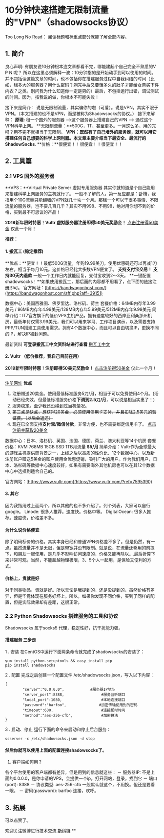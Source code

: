 # 10分钟快速搭建无限制流量的"VPN"（shadowsocks协议）
Too Long No Read： 阅读标题和标重点部分就能了解全部内容。
## 1. 简介
良心声明: 有朋友说10分钟根本连文章都看不完，哪能建起个自己完全不熟悉的V P N 呢？
所以在这里必须解释一波：10分钟指的是开始动手到可以使用的时间。并不包括读这篇文章的时间，也不包括你在搭建服务过程中自我纠结的时间（比如，租多大的服务器？用什么密码？剁完手后又要饿多久的肚子才能给女票买下件内衣？之类。别问我为什么知道你一定是男的）最后，不包括运行出错，调试测试的时间。因为，按我说的做，你根本不可能失败！

接下来是简介：
说是无限制流量，其实骗你的啦（可爱）。说是VPN，其实不限于VPN。（本文搭建的也不是VPN，而是被称为Shadowsocks的协议。）
接下来解释：
**原理:** 租一个国外的服务器 -->这个服务器上搭建自己的VPN --> 通过这个VPN科学上网。
**无限制流量：**500G，1T，甚至更多。一月这么多，用的完吗？用不完不就相当于无限制。
**VPN：**既然有了自己墙外的服务器，就可以用它搭建任何自己想要的科学上网利器。本文章主要介绍当下最安全、最流行的**ShadowSocks**.
**价格：**很便宜！！很便宜！！很便宜！！
## 2. 工具篇
### 2.1 VPS 国外的服务器
**VPS：**Virtual Private Server 虚拟专用服务器
其实你就知道是个自己能用来搭建科学上网服务的主机就行了。
一般不了解的人，第一反应都是：卧槽，我指用个10G流量只能翻墙的VPN就几十块一个月。那租一个可以干很多事情、不限流量的服务器，岂不要几百几千？其实不用998、不用98，绝对用你想不到的价格，买到最不可思议的产品！

**2019新年限时特惠！Vultr 虚拟服务器注册即得50美元奖励金！**
[点击注册得50美金](https://www.vultr.com/?ref=7773240-4F)
仅此一个月！

**推荐：**
#### 1. 搬瓦工 (稳定推荐)
**优点：**便宜！！最低500G流量，年购19.99美刀，使用优惠码还可以再减1刀左右。相当于每月10元。这价格已经比大多数VPN便宜了。
**支持支付宝交易！**
**支持30天内退款** 一般一个工作日内就能回复，支付宝收到2～3天。
**一键配置shadowsocks！**如果使用搬瓦工，那后面的内容都不用看了，点下面的链接注册即可。
官方网址：[https://bandwagonhost.com/](https://bandwagonhost.com/aff.php?aff=39151)

数据中心：美国西雅图、佛罗里达、洛杉矶、荷兰 套餐价格：64MB内存年3.99美元 / 96MB内存年4.99美元/128MB内存年5.99美元/512MB内存年9.99美元 简单介绍：IT7官方旗下的低价VPS主机产品，拥有速度较好的西岸亚利桑那州机房，最低年付仅需3.99美元，我们可以用来学习、工作项目演示，以及需要支持PPP/TUN搭建工具使用需求。拥有4个数据中心，而且可以自由切换IP，更换不同的IP，解决IP被封问题。

最新资料 **可登录搬瓦工中文资料站进行查看**
[搬瓦工中文](https://bwg8.info)

#### 2. Vultr （低价推荐，我自己目前在用）
**2019新年限时特惠！注册即得50美元奖励金！**
[点击注册得50美金](https://www.vultr.com/?ref=7773240-4F)
仅此一个月！

----


[注册网址](https://www.vultr.com/?ref=7595390)
**优点** 
1. 注册赠送20美金。使用最低标准服务5刀/月，相当于可以免费使用4个月。(活动已经失效，但最低标准服务价格**下调到2.5刀/月**，可以说是相当实惠了！)
2. 服务稳定。至少我还没碰到过当机情况。
3. ~~第三点是缺点，想获得20美金，必须使用信用卡支付，并且扣除2.5美元的验证费。（以后会返还）~~
4. 现在已全面支持**支付宝/微信付款**，非常方便，也不需要绑定信用卡了。
[点击注册并获取20美金](https://www.vultr.com/?ref=7595390)

数据中心：日本、洛杉矶、英国、法国、德国、荷兰、澳大利亚等14个机房
套餐价格：KVM 768MB 15GB SSD 1TB月流量 **$5/月**
简单介绍：Vultr作为全球最大的游戏主机提供商背景之一，上线之后以高质的性价比、12个数据中心，以及新注册账户赠送5美金的账户使用金优惠促销，吸引广大的用户。作为我们用户，日本、洛杉矶等数据中心速度较好，如果有需要海外其他机房也可以在其12个数据中心中选择到适合自己的。

官方网站：[https://www.vultr.com](https://www.vultr.com/?ref=7595390)

#### 3. 其它
因为我指用过上面两个，所以其他的也不多介绍了。列个列表，大家可以自行google。
Linode: 很多人推荐。速度快。价格中等。
DigitalOcean: 很多人推荐。速度快，价格差不多。

#### 为什么说价格便宜
除了明码标价的价格。其实本身已经和普通VPN价格差不多了。但是仍然，有一点。虽然流量并不是无限，但是带宽并没有限制。就是说，在流量还够用的前提下，和朋友一起使用，是几乎不影响访问速度的，价格又能再除以...,最后折算下来非常可观。当然，不能超越物理极限，3、5个人一起用，是保险又便利的方式。

#### 价格上，贵就是好
对于同类物品，贵就是好。所以无论是我提到的，还是没提到的，虽然价格有差异，但是毕竟体现在服务好坏上。所以，如果你发现不同价格，买到了同样的配置，但是实际效果却有差距，这很正常。
### 2.2 Python Shadowsocks 搭建服务的工具和协议
Shadowsocks 属于socks5 代理，稳定性好，抗干扰能力强。

#### 搭建服务 三步走
1 . 安装
 在CentOS中运行下面两条命令就完成了shadowsocks的安装了：
 
```
yum install python-setuptools && easy_install pip
pip install shadowsocks
```

2 . 配置
完成之后创建一个配置文件 /etc/shadowsocks.json，写入以下内容：

```
{ 
        "server":"0.0.0.0",            #服务器IP地址
        "server_port":8388,                 #服务监听端口
        "local_port":1080,                  #本地连接端口
        "password":"barfoo",               #加密传输使用到的密码
        "timeout":600,                      #连接超时时间
        "method":"aes-256-cfb",             #加密算法
}
```
3 . 启动、停止
运行下面的命令来启动和停止后台服务：

```ssserver -c /etc/shadowsocks.json -d start
ssserver -c /etc/shadowsocks.json -d stop
```

#### 然后你就可以使用上面的配置连接shadowsocks了。
1. 客户端如何用？

各个平台使用的客户端都有差异，但是用到的信息就这些：
－ 服务器IP: 不是上面的0.0.0.0，是你申请的VPS，会提供一个ip。打开网站，登录，找到它
－ 端口(port): 8388
－ 协议类型: aes-256-cfb 一般默认就这个，不用换。但还是要看一眼。
－ 密码(password): barfoo
连接，欢呼。

## 3. 拓展
可以点赞了。

欢迎关注微博进行技术交流 [斯科特](http://weibo.com/2293237681)
**

